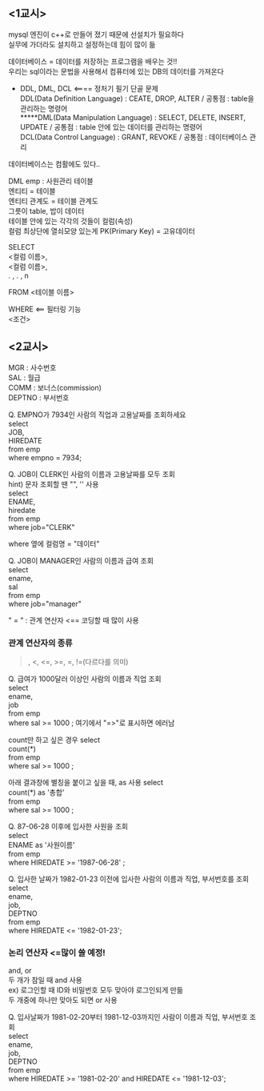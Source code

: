 ## <1교시>  
mysql 엔진이 c++로 만들어 졌기 때문에 선설치가 필요하다  
실무에 가더라도 설치하고 설정하는데 힘이 많이 듦  

데이터베이스 = 데이터를 저장하는 프로그램을 배우는 것!!  
우리는 sql이라는 문법을 사용해서 컴퓨터에 있는 DB의 데이터를 가져온다

- DDL, DML, DCL <==== 정처기 필기 단골 문제  
DDL(Data Definition Language) : CEATE, DROP, ALTER / 공통점 : table을 관리하는 명령어  
*****DML(Data Manipulation Language) : SELECT, DELETE, INSERT, UPDATE / 공통점 : table 안에 있는 데이터를 관리하는 명령어  
DCL(Data Control Language) : GRANT, REVOKE / 공통점 : 데이터베이스 관리

데이터베이스는 컴활에도 있다..  

DML
emp : 사원관리 테이블  
엔티티 = 테이블  
엔티티 관계도 = 테이블 관계도  
그릇이 table, 밥이 데이터  
테이블 안에 있는 각각의 것들이 컬럼(속성)  
컬럼 최상단에 열쇠모양 있는게 PK(Primary Key) = 고유데이터  

SELECT  
<컬럼 이름>,  
<컬럼 이름>,  
.  ,
.  ,
n  
  
FROM
<테이블 이름>  
  
WHERE  <== 필터링 기능  
<조건>  

## <2교시>  
MGR : 사수번호  
SAL : 월급  
COMM : 보너스(commission)  
DEPTNO : 부서번호  

Q. EMPNO가 7934인 사람의 직업과 고용날짜를 조회하세요  
select  
JOB,  
HIREDATE  
from emp  
where empno = 7934;  

Q. JOB이 CLERK인 사람의 이름과 고용날짜를 모두 조회  
hint) 문자 조회할 땐 "", '' 사용  
select  
ENAME,  
hiredate  
from emp  
where job="CLERK"  

where 옆에 컬럼명 = "데이터"  

Q. JOB이 MANAGER인 사람의 이름과 급여 조회  
select  
ename,  
sal  
from emp  
where job="manager"  

" = " : 관계 연산자  <== 코딩할 때 많이 사용  
### 관계 연산자의 종류  
>, <, <=, >=, =, !=(다르다를 의미)  

Q. 급여가 1000달러 이상인 사람의 이름과 직업 조회  
select  
ename,  
job  
from emp  
where sal >= 1000 ;  여기에서 "=>"로 표시하면 에러남  

count만 하고 싶은 경우
select  
count(*)  
from emp  
where sal >= 1000 ;  

아래 결과창에 별칭을 붙이고 싶을 때,  as 사용
select  
count(*) as '총합'  
from emp  
where sal >= 1000 ;  

Q. 87-06-28 이후에 입사한 사원을 조회  
select  
ENAME as '사원이름'   
from emp  
where HIREDATE >= '1987-06-28' ;  

Q. 입사한 날짜가 1982-01-23 이전에 입사한 사람의 이름과 직업, 부서번호를 조회  
select   
ename,  
job,  
DEPTNO   
from emp  
where HIREDATE <= '1982-01-23';  

### 논리 연산자 <=많이 쓸 예정!
and, or  
두 개가 참일 때 and 사용  
ex) 로그인할 때 ID와 비밀번호 모두 맞아야 로그인되게 만듦  
두 개중에 하나만 맞아도 되면 or 사용  

Q. 입사날짜가 1981-02-20부터 1981-12-03까지인 사람이 이름과 직업, 부서번호 조회  
select   
ename,  
job,  
DEPTNO   
from emp  
where HIREDATE >= '1981-02-20' and HIREDATE <= '1981-12-03';  

